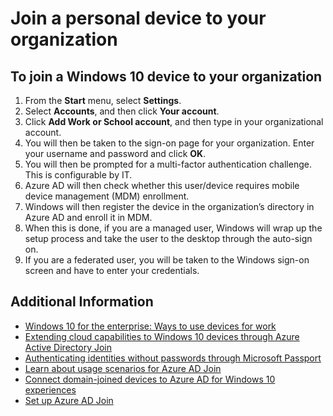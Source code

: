 

<properties 
    pageTitle="Join a personal device to your organization| Microsoft Azure" 
    description="Explains how users can register their personal Windows 10 computers to their corporate network, provides deployment steps for a BYOD scenario." 
    services="active-directory" 
    documentationCenter="" 
    authors="femila" 
    manager="stevenpo" 
    editor=""
    tags="azure-classic-portal"/>
<tags 
    ms.service="active-directory" 
    ms.workload="identity" 
    ms.tgt_pltfrm="na" 
    ms.devlang="na" 
    ms.topic="article" 
    ms.date="11/19/2015" 
    ms.author="femila"/>

# Join a personal device to your organization

To join a Windows 10 device to your organization
--------------------------------------------------------------------------------------------
1.  From the **Start** menu, select **Settings**. 
2.  Select **Accounts**, and then click **Your account**.
3.  Click **Add Work or School account**, and then type in your organizational account.
4.  You will then be taken to the sign-on page for your organization. Enter your username and password and click **OK**.
5.  You will then be prompted for a multi-factor authentication challenge. This is configurable by IT.
6.  Azure AD will then check whether this user/device requires mobile device management (MDM) enrollment. 
7.  Windows will then register the device in the organization’s directory in Azure AD and enroll it in MDM.
8.  When this is done, if you are a managed user, Windows will wrap up the setup process and take the user to the desktop through the auto-sign on.
9.  If you are a federated user, you will be taken to the Windows sign-on screen and have to enter your credentials.

## Additional Information
* [Windows 10 for the enterprise: Ways to use devices for work](active-directory-azureadjoin-windows10-devices-overview.md)
* [Extending cloud capabilities to Windows 10 devices through Azure Active Directory Join](active-directory-azureadjoin-user-upgrade.md)
* [Authenticating identities without passwords through Microsoft Passport](active-directory-azureadjoin-passport.md)
* [Learn about usage scenarios for Azure AD Join](active-directory-azureadjoin-deployment-aadjoindirect.md)
* [Connect domain-joined devices to Azure AD for Windows 10 experiences](active-directory-azureadjoin-devices-group-policy.md)
* [Set up Azure AD Join](active-directory-azureadjoin-setup.md)

